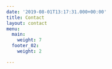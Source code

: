 ```yaml
---
date: '2019-08-01T13:17:31.000+00:00'
title: Contact
layout: contact
menu:
  main:
    weight: 7
  footer_02:
    weight: 2

---
```

